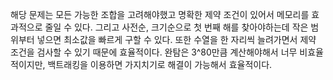 해당 문제는 모든 가능한 조합을 고려해야했고 명확한 제약 조건이 있어서 메모리를 효과적으로 줄일 수 있다.
그리고 사전순, 크기순으로 첫 번째 해를 찾아야하는데 작은 범위부터 넣으면 최소값을 빠르게 구할 수 있다.
또한 수열을 한 자리씩 늘려가면서 제약 조건을 검사할 수 있기 때문에 효율적이다.
완탐은 3^80만큼 계산해야해서 너무 비효율적이지만, 백트래킹을 이용하면 가지치기로 해결이 가능해서 효율적이다.
